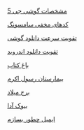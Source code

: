 <a href="https://paghman.ir/2018/12/25/مشخصات-گوشی-جی-5-پرایم-2018-کامل/">مشخصات گوشی جی 5</a>

<a href="https://paghman.ir/2018/12/25/کدهای-مخفی-سامسونگ-به-صورت-کامل/">کدهای مخفی سامسونگ</a>

<a href="https://paghman.ir/2018/12/25/تقویت-سرعت-دانلود-گوشی-اموزش-کامل/">تقویت سرعت دانلود گوشی</a>

<a href="https://paghman.ir/2018/12/26/تقویت-دانلود-اندروید-با-7-روش-کامل/">تقویت دانلود اندروید</a>

<a href="https://paghman.ir/2018/12/29/چه-جوری-برم-باغ-کتاب-اموزش-کامل/">باغ کتاب</a>

<a href="https://paghman.ir/2018/12/29/چه-جوری-برم-بیمارستان-رسول-اکرم/">بیمارستان رسول اکرم</a>

<a href="https://paghman.ir/2018/12/29/چه-جوری-برم-برج-میلاد-اموزش-کامل/">برج میلاد</a>

<a href="https://paghman.ir/2018/12/28/چه-جوری-برم-بیوک-آدا-اموزش-کامل/">بیوک آدا</a>

<a href="https://paghman.ir/2018/12/28/ایمیل-چطور-بسازم/">ایمیل چطور بسازم</a>
